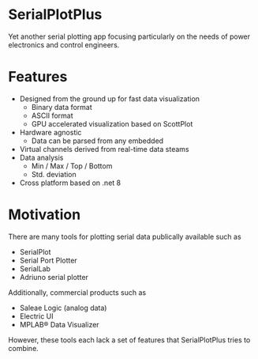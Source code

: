 # SerialPlotPlus
Yet another serial plotting app focusing particularly on the needs of power electronics and control engineers.

# Features
- Designed from the ground up for fast data visualization
  - Binary data format
  - ASCII format
  - GPU accelerated visualization based on ScottPlot
- Hardware agnostic
  - Data can be parsed from any embedded
- Virtual channels derived from real-time data steams
- Data analysis
  - Min / Max / Top / Bottom
  - Std. deviation
- Cross platform based on .net 8

# Motivation
There are many tools for plotting serial data publically available such as
- SerialPlot
- Serial Port Plotter
- SerialLab
- Adriuno serial plotter

Additionally, commercial products such as
- Saleae Logic (analog data)
- Electric UI
- MPLAB® Data Visualizer

However, these tools each lack a set of features that SerialPlotPlus tries to combine.



